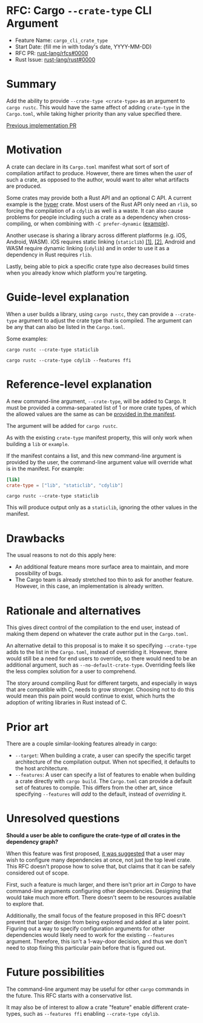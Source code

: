 # RFC: Cargo `--crate-type` CLI Argument

- Feature Name: `cargo_cli_crate_type`
- Start Date: (fill me in with today's date, YYYY-MM-DD)
- RFC PR: [rust-lang/rfcs#0000](https://github.com/rust-lang/rfcs/pull/0000)
- Rust Issue: [rust-lang/rust#0000](https://github.com/rust-lang/rust/issues/0000)

# Summary
[summary]: #summary

Add the ability to provide `--crate-type <crate-type>` as an argument to `cargo rustc`. This would have the same affect of adding `crate-type` in the `Cargo.toml`, while taking higher priority than any value specified there.

[Previous implementation PR](https://github.com/rust-lang/cargo/pull/8789)

# Motivation
[motivation]: #motivation

A crate can declare in its `Cargo.toml` manifest what sort of sort of compilation artifact to produce. However, there are times when the *user* of such a crate, as opposed to the author, would want to alter what artifacts are produced.

Some crates may provide both a Rust API and an optional C API. A current example is the [hyper](https://github.com/hyperium/hyper) crate. Most users of the Rust API only need an `rlib`, so forcing the compilation of a `cdylib` as well is a waste. It can also cause problems for people including such a crate as a dependency when cross-compiling, or when combining with `-C prefer-dynamic` ([example](https://github.com/rust-lang/rust/issues/82151)).

Another usecase is sharing a library across different platforms (e.g. iOS, Android, WASM). iOS requires static linking (`staticlib`) [[1]](https://github.com/rust-lang/cargo/issues/4881#issuecomment-732751642), [[2]](https://github.com/rust-lang/rust/pull/77716), Android and WASM require dynamic linking (`cdylib`) and in order to use it as a dependency in Rust requires `rlib`.

Lastly, being able to pick a specific crate type also decreases build times when you already know which platform you're targeting.

# Guide-level explanation
[guide-level-explanation]: #guide-level-explanation

When a user builds a library, using `cargo rustc`, they can provide a `--crate-type` argument to adjust the crate type that is compiled. The argument can be any that can also be listed in the `Cargo.toml`.

Some examples:

```shell
cargo rustc --crate-type staticlib

cargo rustc --crate-type cdylib --features ffi
```

# Reference-level explanation
[reference-level-explanation]: #reference-level-explanation

A new command-line argument, `--crate-type`, will be added to Cargo. It must be provided a comma-separated list of 1 or more crate types, of which the allowed values are the same as can be [provided in the manifest](https://doc.rust-lang.org/cargo/reference/cargo-targets.html#the-crate-type-field).

The argument will be added for `cargo rustc`.

As with the existing `crate-type` manifest property, this will only work when building a `lib` or `example`.

If the manifest contains a list, and this new command-line argument is provided by the user, the command-line argument value will override what is in the manifest. For example:

```toml
[lib]
crate-type = ["lib", "staticlib", "cdylib"]
```

```shell
cargo rustc --crate-type staticlib
```

This will produce output only as a `staticlib`, ignoring the other values in the manifest.

# Drawbacks
[drawbacks]: #drawbacks

The usual reasons to not do this apply here:

- An additional feature means more surface area to maintain, and more possibility of bugs.
- The Cargo team is already stretched too thin to ask for another feature. However, in this case, an implementation is already written.

# Rationale and alternatives
[rationale-and-alternatives]: #rationale-and-alternatives

This gives direct control of the compilation to the end user, instead of making them depend on whatever the crate author put in the `Cargo.toml`.

An alternative detail to this proposal is to make it so specifying `--crate-type` adds to the list in the `Cargo.toml`, instead of overriding it. However, there would still be a need for end users to override, so there would need to be an additional argument, such as `--no-default-crate-type`. Overriding feels like the less complex solution for a user to comprehend.

The story around compiling Rust for different targets, and especially in ways that are compatible with C, needs to grow stronger. Choosing not to do this would mean this pain point would continue to exist, which hurts the adoption of writing libraries in Rust instead of C.

# Prior art
[prior-art]: #prior-art

There are a couple similar-looking features already in cargo:

- `--target`: When building a crate, a user can specify the specific target architecture of the compilation output. When not specified, it defaults to the host architecture.
- `--features`: A user can specify a list of features to enable when building a crate directly with `cargo build`. The `Cargo.toml` can provide a default set of features to compile. This differs from the other art, since specifying `--features` will *add* to the default, instead of *overriding* it.

# Unresolved questions
[unresolved-questions]: #unresolved-questions

**Should a user be able to configure the crate-type of _all_ crates in the dependency graph?**

When this feature was first proposed, [it was suggested](https://github.com/rust-lang/cargo/pull/8789#issuecomment-713161246) that a user may wish to configure many dependencies at once, not just the top level crate. This RFC doesn't propose how to solve that, but claims that it can be safely considered out of scope.

First, such a feature is much larger, and there isn't prior art *in Cargo* to have command-line arguments configuring other dependencies. Designing that would take much more effort. There doesn't seem to be resources available to explore that.

Additionally, the small focus of the feature proposed in this RFC doesn't prevent that larger design from being explored and added at a later point. Figuring out a way to specify configuration arguments for other dependencies would likely need to work for the existing `--features` argument. Therefore, this isn't a 1-way-door decision, and thus we don't need to stop fixing this particular pain before that is figured out.

# Future possibilities
[future-possibilities]: #future-possibilities

The command-line argument may be useful for other `cargo` commands in the future. This RFC starts with a conservative list.

It may also be of interest to allow a crate "feature" enable different crate-types, such as `--features ffi` enabling `--crate-type cdylib`.
